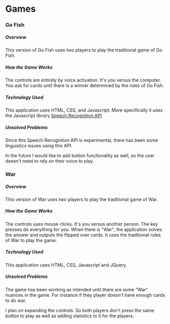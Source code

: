 # Games
### Go Fish
##### Overview
This version of Go Fish uses two players to play the traditional game of Go Fish.
##### How the Game Works
The controls are entirely by voice activation. It's you versus the computer. You ask for cards until there is a winner determined by the rules of Go Fish.
##### Technology Used
This application uses HTML, CSS, and Javascript. More specifically it uses the Javascript library [Speech Recognition API](https://developer.mozilla.org/en-US/docs/Web/API/SpeechRecognition)
##### Unsolved Problems
Since this Speech Recognition API is experimental, there has been some linguistics issues using this API.

In the future I would like to add button functionality as well, so the user doesn't need to rely on their voice to play.
### War
##### Overview
This version of War uses two players to play the traditional game of War.
##### How the Game Works
The controls uses mouse clicks. It's you versus another person. The
key presses do everything for you. When there is "War", the application solves the answer and outputs the flipped over cards. It uses the traditional rules of War to play the game.
##### Technology Used
This application uses HTML, CSS, Javascript and JQuery.
##### Unsolved Problems
The game has been working as intended until there are some "War" nuances in the game. For instance if they player doesn't have enough cards to do war.

I plan on expanding the controls. So both players don't press the same button to play as well as adding statistics to it for the players.
